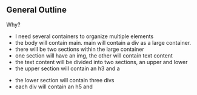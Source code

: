 ## General Outline

Why? 
- I need several containers to organize multiple elements
- the body will contain main. main will contain a div as a large container. 
- there will be two sections within the large container
- one section will have an img, the other will contain text content
- the text content will be divided into two sections, an upper and lower
- the upper section will contain an h3 and a <p>
- the lower section will contain three divs
- each div will contain an h5 and <p>

